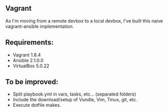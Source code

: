 Vagrant
----------------------------------------
As I'm moving from a remote devbox to a local devbox, I've built this naive vagrant-ansible implementation.
## Requirements:
- Vagrant 1.8.4
- Ansible 2.1.0.0
- VirtualBox 5.0.22

## To be improved:
- Split playbook.yml in vars, tasks, etc... (separated folders)
- Include the download/setup of Vundle, Vim, Tmux, git, etc.
- Execute dotfile makes.
